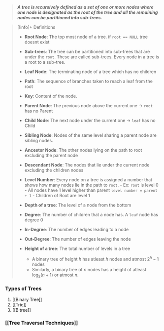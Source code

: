 >***A tree is recursively defined as a set of one or more nodes where one node is designated as the root of the tree and all the remaining nodes can be partitioned into sub-trees.***

> [!info]+ Definitions
> - **Root Node**: The top most node of a tree. if `root == NULL` tree doesnt exist
> - **Sub-trees**: The tree can be partitioned into sub-trees that are under the `root`. These are called sub-trees. Every node in a tree is a root to a sub-tree.
> - **Leaf Node**: The terminating node of a tree which has no children
> - **Path**: The sequence of branches taken to reach a leaf from the root
> - **Key**: Content of the node.
> 
> - **Parent Node**: The previous node above the current one -> `root` has no Parent
> - **Child Node**: The next node under the current one -> `leaf` has no Child
> - **Sibling Node**: Nodes of the same level sharing a parent node are sibling nodes.
> 
> - **Ancestor Node**: The other nodes lying on the path to root excluding the parent node
> - **Descendant Node**: The nodes that lie under the current node excluding the children nodes
> 
> - **Level Number**: Every node on a tree is assigned a number that shows how many nodes lie in the path to `root`. 
> 		- Ex: `root` is level 0
> 		- All nodes have 1 level higher than parent `level number = parent + 1`
> 		- Children of Root are level 1
> - **Depth of a tree**: The level of a node from the bottom
> - **Degree**: The number of children that a node has. A `leaf` node has degree 0
> - **In-Degree**: The number of edges leading to a node
> - **Out-Degree**: The number of edges leaving the node
> - **Height of a tree**: The total number of levels in a tree
> 	- A binary tree of height $h$ has atleast $h$ nodes and atmost $2^{h} - 1$ nodes
> 	- Similarly, a binary tree of $n$ nodes has a height of atleast $\log_{2}(n+1)$  or atmost $n$.

### Types of Trees
1. [[Binary Tree]]
2. [[Trie]]
3. [[B tree]]

### [[Tree Traversal Techniques]]